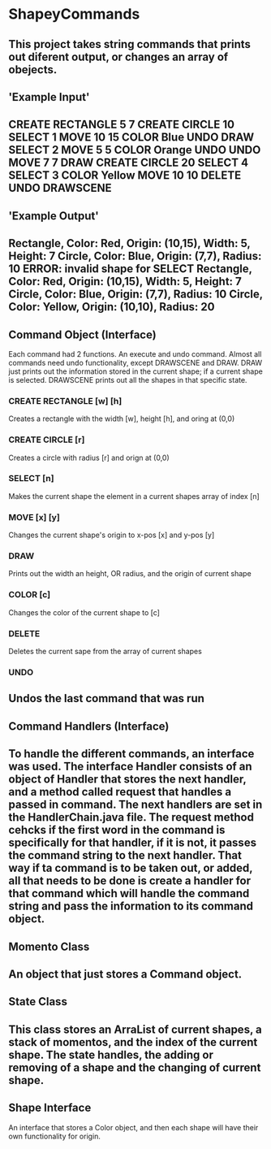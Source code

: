 # ShapeyCommands
This project takes string commands that prints out diferent output, or changes an array of obejects.
---
## 'Example Input'
CREATE RECTANGLE 5 7
CREATE CIRCLE 10
SELECT 1
MOVE 10 15
COLOR Blue
UNDO
DRAW
SELECT 2
MOVE 5 5
COLOR Orange
UNDO
UNDO
MOVE 7 7
DRAW
CREATE CIRCLE 20
SELECT 4
SELECT 3
COLOR Yellow
MOVE 10 10
DELETE
UNDO
DRAWSCENE
---
## 'Example Output'
Rectangle, Color: Red, Origin: (10,15), Width: 5, Height: 7
Circle, Color: Blue, Origin: (7,7), Radius: 10
ERROR: invalid shape for SELECT
Rectangle, Color: Red, Origin: (10,15), Width: 5, Height: 7
Circle, Color: Blue, Origin: (7,7), Radius: 10
Circle, Color: Yellow, Origin: (10,10), Radius: 20
---
## Command Object (Interface)
Each command had 2 functions. An execute and undo command. Almost all commands need undo functionality, except DRAWSCENE and DRAW. DRAW just prints out the information stored in the current shape; if a current shape is selected. DRAWSCENE prints out all the shapes in that specific state.
### CREATE RECTANGLE [w] [h]
Creates a rectangle with the width [w], height [h], and oring at (0,0)
### CREATE CIRCLE [r]
Creates a circle with radius [r] and orign at (0,0)
### SELECT [n]
Makes the current shape the element in a current shapes array of index [n]
### MOVE [x] [y]
Changes the current shape's origin to x-pos [x] and y-pos [y]
### DRAW
Prints out the width an height, OR radius, and the origin of current shape
### COLOR [c]
Changes the color of the current shape to [c]
### DELETE
Deletes the current sape from the array of current shapes
### UNDO
Undos the last command that was run
---
## Command Handlers (Interface)
To handle the different commands, an interface was used. The interface Handler consists of an object of Handler that stores the next handler, and a method called request that handles a passed in command. The next handlers are set in the HandlerChain.java file. The request method cehcks if the first word in the command is specifically for that handler, if it is not, it passes the command string to the next handler. That way if ta command is to be taken out, or added, all that needs to be done is create a handler for that command which will handle the command string and pass the information to its command object.
---
## Momento Class
An object that just stores a Command object.
---
## State Class
This class stores an ArraList of current shapes, a stack of momentos, and the index of the current shape. The state handles, the adding or removing of a shape and the changing of current shape.
---
## Shape Interface
An interface that stores a Color object, and then each shape will have their own functionality for origin.
